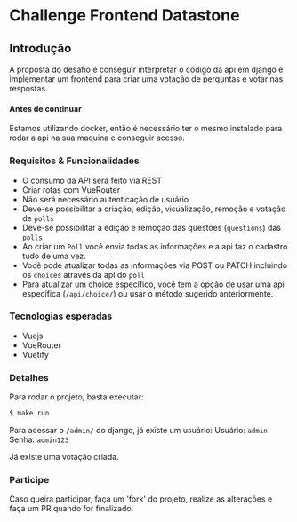 # Challenge Frontend Datastone



## Introdução

A proposta do desafio é conseguir interpretar o código da api em django e implementar um frontend para criar uma votação de perguntas e votar nas respostas.


#### Antes de continuar
Estamos utilizando docker, então é necessário ter o mesmo instalado para rodar a api na sua maquina e conseguir acesso.


### Requisitos & Funcionalidades

- O consumo da API será feito via REST
- Criar rotas com VueRouter
- Não será necessário autenticação de usuário
- Deve-se possibilitar a criação, edição, visualização, remoção e votação de `polls`
- Deve-se possibilitar a edição e remoção das questões (`questions`) das `polls`
- Ao criar um `Poll` você envia todas as informações e a api faz o cadastro tudo de uma vez.
- Você pode atualizar todas as informações via POST ou PATCH incluindo os `choices` através da api do `poll`
- Para atualizar um choice específico, você tem a opção de usar uma api específica (`/api/choice/`) ou usar o método sugerido anteriormente.


### Tecnologias esperadas

- Vuejs
- VueRouter
- Vuetify


### Detalhes

Para rodar o projeto, basta executar:
```bash
$ make run
```

Para acessar o `/admin/` do django, já existe um usuário:
 Usuário: `admin`
 Senha: `admin123`


Já existe uma votação criada.


### Participe

Caso queira participar, faça um 'fork' do projeto, realize as alterações e faça um PR quando for finalizado.

